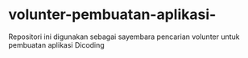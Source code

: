 # volunter-pembuatan-aplikasi-
Repositori ini digunakan sebagai sayembara pencarian volunter untuk pembuatan aplikasi Dicoding
